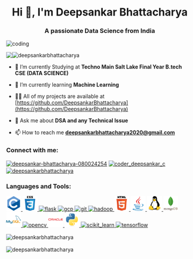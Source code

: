 <h1 align="center">Hi 👋, I'm Deepsankar Bhattacharya</h1>
<h3 align="center">A passionate Data Science from India</h3>
<img allign="right" alt="coding" width="400" src="https://www.google.com/url?sa=i&url=https%3A%2F%2Fgithub.com%2FAnmol-Baranwal%2FCool-GIFs-For-GitHub&psig=AOvVaw1gsPpFCX9T7B5cOoOyKLEe&ust=1723274455797000&source=images&cd=vfe&opi=89978449&ved=0CBAQjRxqFwoTCNCBiO6v54cDFQAAAAAdAAAAABAo">
<p align="left"> <img src="https://komarev.com/ghpvc/?username=deepsankarbhattacharya&label=Profile%20views&color=0e75b6&style=flat"

<p align="left"> <img src="https://komarev.com/ghpvc/?username=deepsankarbhattacharya&label=Profile%20views&color=0e75b6&style=flat" alt="deepsankarbhattacharya" /> </p>

- 🔭 I’m currently Studying at **Techno Main Salt Lake Final Year B.tech CSE (DATA SCIENCE)**

- 🌱 I’m currently learning **Machine Learning**

- 👨‍💻 All of my projects are available at [https://github.com/DeepsankarBhattacharya](https://github.com/DeepsankarBhattacharya)

- 💬 Ask me about **DSA and any Technical Issue**

- 📫 How to reach me **deepsankarbhattacharya2020@gmail.com**

<h3 align="left">Connect with me:</h3>
<p align="left">
<a href="https://linkedin.com/in/deepsankar-bhattacharya-080024254" target="blank"><img align="center" src="https://raw.githubusercontent.com/rahuldkjain/github-profile-readme-generator/master/src/images/icons/Social/linked-in-alt.svg" alt="deepsankar-bhattacharya-080024254" height="30" width="40" /></a>
<a href="https://www.leetcode.com/coder_deepsankar_c" target="blank"><img align="center" src="https://raw.githubusercontent.com/rahuldkjain/github-profile-readme-generator/master/src/images/icons/Social/leet-code.svg" alt="coder_deepsankar_c" height="30" width="40" /></a>
<a href="https://auth.geeksforgeeks.org/user/deepsankarbhattacharya" target="blank"><img align="center" src="https://raw.githubusercontent.com/rahuldkjain/github-profile-readme-generator/master/src/images/icons/Social/geeks-for-geeks.svg" alt="deepsankarbhattacharya" height="30" width="40" /></a>
</p>

<h3 align="left">Languages and Tools:</h3>
<p align="left"> <a href="https://www.cprogramming.com/" target="_blank" rel="noreferrer"> <img src="https://raw.githubusercontent.com/devicons/devicon/master/icons/c/c-original.svg" alt="c" width="40" height="40"/> </a> <a href="https://www.w3schools.com/css/" target="_blank" rel="noreferrer"> <img src="https://raw.githubusercontent.com/devicons/devicon/master/icons/css3/css3-original-wordmark.svg" alt="css3" width="40" height="40"/> </a> <a href="https://flask.palletsprojects.com/" target="_blank" rel="noreferrer"> <img src="https://www.vectorlogo.zone/logos/pocoo_flask/pocoo_flask-icon.svg" alt="flask" width="40" height="40"/> </a> <a href="https://cloud.google.com" target="_blank" rel="noreferrer"> <img src="https://www.vectorlogo.zone/logos/google_cloud/google_cloud-icon.svg" alt="gcp" width="40" height="40"/> </a> <a href="https://git-scm.com/" target="_blank" rel="noreferrer"> <img src="https://www.vectorlogo.zone/logos/git-scm/git-scm-icon.svg" alt="git" width="40" height="40"/> </a> <a href="https://hadoop.apache.org/" target="_blank" rel="noreferrer"> <img src="https://www.vectorlogo.zone/logos/apache_hadoop/apache_hadoop-icon.svg" alt="hadoop" width="40" height="40"/> </a> <a href="https://www.w3.org/html/" target="_blank" rel="noreferrer"> <img src="https://raw.githubusercontent.com/devicons/devicon/master/icons/html5/html5-original-wordmark.svg" alt="html5" width="40" height="40"/> </a> <a href="https://www.java.com" target="_blank" rel="noreferrer"> <img src="https://raw.githubusercontent.com/devicons/devicon/master/icons/java/java-original.svg" alt="java" width="40" height="40"/> </a> <a href="https://www.linux.org/" target="_blank" rel="noreferrer"> <img src="https://raw.githubusercontent.com/devicons/devicon/master/icons/linux/linux-original.svg" alt="linux" width="40" height="40"/> </a> <a href="https://www.mongodb.com/" target="_blank" rel="noreferrer"> <img src="https://raw.githubusercontent.com/devicons/devicon/master/icons/mongodb/mongodb-original-wordmark.svg" alt="mongodb" width="40" height="40"/> </a> <a href="https://www.mysql.com/" target="_blank" rel="noreferrer"> <img src="https://raw.githubusercontent.com/devicons/devicon/master/icons/mysql/mysql-original-wordmark.svg" alt="mysql" width="40" height="40"/> </a> <a href="https://opencv.org/" target="_blank" rel="noreferrer"> <img src="https://www.vectorlogo.zone/logos/opencv/opencv-icon.svg" alt="opencv" width="40" height="40"/> </a> <a href="https://www.oracle.com/" target="_blank" rel="noreferrer"> <img src="https://raw.githubusercontent.com/devicons/devicon/master/icons/oracle/oracle-original.svg" alt="oracle" width="40" height="40"/> </a> <a href="https://www.python.org" target="_blank" rel="noreferrer"> <img src="https://raw.githubusercontent.com/devicons/devicon/master/icons/python/python-original.svg" alt="python" width="40" height="40"/> </a> <a href="https://scikit-learn.org/" target="_blank" rel="noreferrer"> <img src="https://upload.wikimedia.org/wikipedia/commons/0/05/Scikit_learn_logo_small.svg" alt="scikit_learn" width="40" height="40"/> </a> <a href="https://www.tensorflow.org" target="_blank" rel="noreferrer"> <img src="https://www.vectorlogo.zone/logos/tensorflow/tensorflow-icon.svg" alt="tensorflow" width="40" height="40"/> </a> </p>

<p><img align="center" src="https://github-readme-stats.vercel.app/api/top-langs?username=deepsankarbhattacharya&show_icons=true&locale=en&layout=compact" alt="deepsankarbhattacharya" /></p>

<p><img align="center" src="https://github-readme-streak-stats.herokuapp.com/?user=deepsankarbhattacharya&" alt="deepsankarbhattacharya" /></p>
